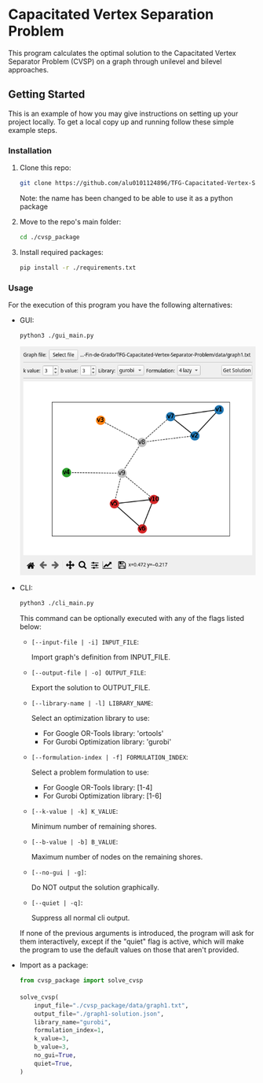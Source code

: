 # Capacitated Vertex Separation Problem

This program calculates the optimal solution to the Capacitated Vertex Separator Problem (CVSP) on a graph through unilevel and bilevel approaches.


## Getting Started

This is an example of how you may give instructions on setting up your project locally.
To get a local copy up and running follow these simple example steps.


### Installation

1. Clone this repo:
   ```sh
   git clone https://github.com/alu0101124896/TFG-Capacitated-Vertex-Separator-Problem.git cvsp_package
   ```
   Note: the name has been changed to be able to use it as a python package

2. Move to the repo's main folder:
   ```sh
   cd ./cvsp_package
   ```

3. Install required packages:
   ```sh
   pip install -r ./requirements.txt
   ```


### Usage

For the execution of this program you have the following alternatives:

* GUI:
   ```sh
   python3 ./gui_main.py
   ```

   ![GUI Main Window](./img/gui-main-window.png)


* CLI:
   ```sh
   python3 ./cli_main.py
   ```

   This command can be optionally executed with any of the flags listed below:

   * `[--input-file | -i] INPUT_FILE`:

      Import graph's definition from INPUT_FILE.

   * `[--output-file | -o] OUTPUT_FILE`:

      Export the solution to OUTPUT_FILE.

   * `[--library-name | -l] LIBRARY_NAME`:

      Select an optimization library to use:
      * For Google OR-Tools library: 'ortools'
      * For Gurobi Optimization library: 'gurobi'

   * `[--formulation-index | -f] FORMULATION_INDEX`:

      Select a problem formulation to use:
      * For Google OR-Tools library: [1-4]
      * For Gurobi Optimization library: [1-6]

   * `[--k-value | -k] K_VALUE`:

      Minimum number of remaining shores.

   * `[--b-value | -b] B_VALUE`:

      Maximum number of nodes on the remaining shores.

   * `[--no-gui | -g]`:

      Do NOT output the solution graphically.

   * `[--quiet | -q]`:

      Suppress all normal cli output.

   If none of the previous arguments is introduced, the program will ask for them interactively, except if the "quiet" flag is active, which will make the program to use the default values on those that aren't provided.


* Import as a package:
   ```py
   from cvsp_package import solve_cvsp

   solve_cvsp(
       input_file="./cvsp_package/data/graph1.txt",
       output_file="./graph1-solution.json",
       library_name="gurobi",
       formulation_index=1,
       k_value=3,
       b_value=3,
       no_gui=True,
       quiet=True,
   )
   ```
